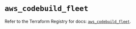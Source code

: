 # `aws_codebuild_fleet`

Refer to the Terraform Registry for docs: [`aws_codebuild_fleet`](https://registry.terraform.io/providers/hashicorp/aws/5.95.0/docs/resources/codebuild_fleet).

